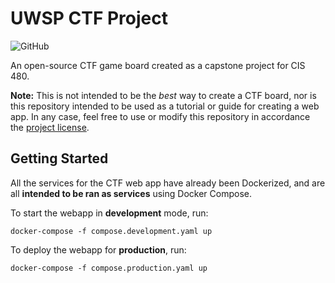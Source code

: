 # UWSP CTF Project

![GitHub](https://img.shields.io/github/license/james-minor/uwsp-ctf-project)

An open-source CTF game board created as a capstone project for CIS 480.

**Note:** This is not intended to be the *best* way to create a CTF board, nor is this repository intended to be used
as a tutorial or guide for creating a web app. In any case, feel free to use or modify this repository in accordance
the [project license](https://github.com/james-minor/uwsp-ctf-project/blob/master/LICENSE).

## Getting Started

All the services for the CTF web app have already been Dockerized, and
are all **intended to be ran as services** using Docker Compose.

To start the webapp in **development** mode, run:
```shell
docker-compose -f compose.development.yaml up
```

To deploy the webapp for **production**, run:
```shell
docker-compose -f compose.production.yaml up
```

